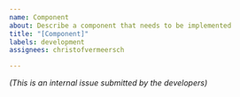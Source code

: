 ```yaml
---
name: Component
about: Describe a component that needs to be implemented
title: "[Component]"
labels: development
assignees: christofvermeersch

---
```


_(This is an internal issue submitted by the developers)_
